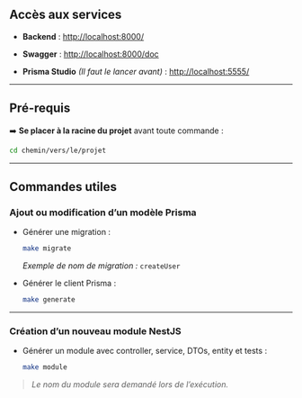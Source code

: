 ## **Accès aux services**

- **Backend** : [http://localhost:8000/](http://localhost:8000/)
- **Swagger** : [http://localhost:8000/doc](http://localhost:8000/doc)

- **Prisma Studio** *(Il faut le lancer avant)* : [http://localhost:5555/](http://localhost:5555/)

---

## **Pré-requis**

➡️ **Se placer à la racine du projet** avant toute commande :

```bash
cd chemin/vers/le/projet
```

---

## **Commandes utiles**

### Ajout ou modification d’un modèle Prisma

- Générer une migration :
  ```bash
  make migrate
  ```
  *Exemple de nom de migration :* `createUser`

- Générer le client Prisma :
  ```bash
  make generate 
  ```
---

### Création d’un nouveau module NestJS

- Générer un module avec controller, service, DTOs, entity et tests :
  ```bash
  make module
  ```
> *Le nom du module sera demandé lors de l’exécution.*
